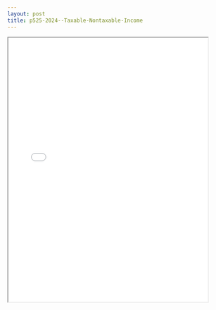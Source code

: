 ```yaml
---
layout: post
title: p525-2024--Taxable-Nontaxable-Income
---
```


<div class="pdf-container">
<iframe src="/ea/assets/pdfs/p525-2024--Taxable-Nontaxable-Income.pdf" height="600" width="90%" allowFullScreen="true"></iframe>
</div>

